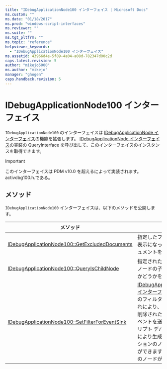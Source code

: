 ```yaml
---
title: "IDebugApplicationNode100 インターフェイス | Microsoft Docs"
ms.custom: ""
ms.date: "01/18/2017"
ms.prod: "windows-script-interfaces"
ms.reviewer: ""
ms.suite: ""
ms.tgt_pltfrm: ""
ms.topic: "reference"
helpviewer_keywords: 
  - "IDebugApplicationNode100 インターフェイス"
ms.assetid: 43966d4e-5f89-4a04-a08d-782347d00c2d
caps.latest.revision: 5
author: "mikejo5000"
ms.author: "mikejo"
manager: "ghogen"
caps.handback.revision: 5
---
```

# IDebugApplicationNode100 インターフェイス
`IDebugApplicationNode100` のインターフェイスは [IDebugApplicationNode インターフェイス](../../winscript/reference/idebugapplicationnode-interface.md)の機能を拡張します。  [IDebugApplicationNode インターフェイス](../../winscript/reference/idebugapplicationnode-interface.md)の実装の QueryInterface を呼び出して、このインターフェイスのインスタンスを取得できます。  
  
> [!IMPORTANT]
>  このインターフェイスは PDM v10.0 を超えるによって実装されます。  activdbg100.h.である。  
  
## メソッド  
 `IDebugApplicationNode100` インターフェイスは、以下のメソッドを公開します。  
  
|メソッド|説明|  
|----------|--------|  
|[IDebugApplicationNode100::GetExcludedDocuments](../../winscript/reference/idebugapplicationnode100-getexcludeddocuments.md)|指定したフィルターによって非表示になっているテキスト ドキュメントを取得します。|  
|[IDebugApplicationNode100::QueryIsChildNode](../../winscript/reference/idebugapplicationnode100-queryischildnode.md)|指定されたドキュメントがこのノードの子ノードの 1 に属するかどうかを判断します。|  
|[IDebugApplicationNode100::SetFilterForEventSink](../../winscript/reference/idebugapplicationnode100-setfilterforeventsink.md)|[IDebugApplicationNodeEvents インターフェイス](../../winscript/reference/idebugapplicationnodeevents-interface.md) の特定の実装のフィルターを設定します。  これにより、ノードを作成または削除されたとき PDM が既にイベントを送信しないようにスクリプト デバッガーがコンパイラにより生成された子アプリケーションのノードを除外することができます。  既定では、すべてのノードが送信されます。|